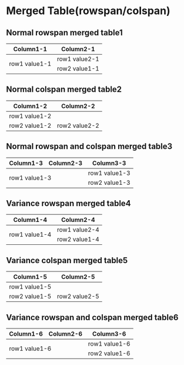 # Merged Table(rowspan/colspan)
## Normal rowspan merged table1
<table>
    <thead>
        <tr>
            <th>Column1-1</th>
            <th>Column2-1</th>
        </tr>
    </thead>
    <tbody>
        <tr>
            <td rowspan='2'>row1 value1-1</td>
            <td>row1 value2-1</td>
        </tr>
        <tr>
            <td>row2 value1-1</td>
        </tr>
    </tbody>
</table>

## Normal colspan merged table2
<table>
    <thead>
        <tr>
            <th>Column1-2</th>
            <th>Column2-2</th>
        </tr>
    </thead>
    <tbody>
        <tr>
            <td colspan='2'>row1 value1-2</td>
        </tr>
        <tr>
            <td>row2 value1-2</td>
            <td>row2 value2-2</td>
        </tr>
    </tbody>
</table>

## Normal rowspan and colspan merged table3
<table>
    <thead>
        <tr>
            <th>Column1-3</th>
            <th>Column2-3</th>
            <th>Column3-3</th>
        </tr>
    </thead>
    <tbody>
        <tr>
            <td colspan='2' rowspan='2'>row1 value1-3</td>
            <td>row1 value1-3</td>
        </tr>
        <tr>
            <td>row2 value1-3</td>
        </tr>
    </tbody>
</table>

## Variance rowspan merged table4
<table>
    <thead>
        <tr>
            <th>Column1-4</th>
            <th>Column2-4</th>
        </tr>
    </thead>
    <tbody>
        <tr>
            <td rowspan='2'>row1 value1-4</td>
            <td>row1 value2-4</td>
        </tr>
        <tr>
            <td>row2 value1-4</td>
        </tr>
    </tbody>
</table>

## Variance colspan merged table5
<table>
    <thead>
        <tr>
            <th>Column1-5</th>
            <th>Column2-5</th>
        </tr>
    </thead>
    <tbody>
        <tr>
            <td colspan='2'>row1 value1-5</td>
        </tr>
        <tr>
            <td>row2 value1-5</td>
            <td>row2 value2-5</td>
        </tr>
    </tbody>
</table>

## Variance rowspan and colspan merged table6
<table>
    <thead>
        <tr>
            <th>Column1-6</th>
            <th>Column2-6</th>
            <th>Column3-6</th>
        </tr>
    </thead>
    <tbody>
        <tr>
            <td colspan='2' rowspan='2'>row1 value1-6</td>
            <td>row1 value1-6</td>
        </tr>
        <tr>
            <td>row2 value1-6</td>
        </tr>
    </tbody>
</table>